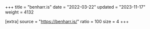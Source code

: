 +++
title = "benharr.is"
date = "2022-03-22"
updated = "2023-11-17"
weight = 4132

[extra]
source = "https://benharr.is/"
ratio = 100
size = 4
+++
